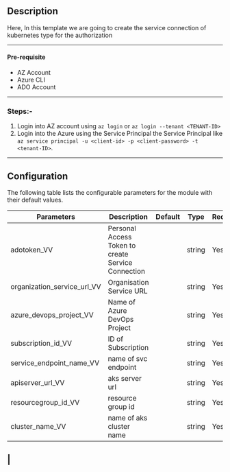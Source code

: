 ## Description

Here, In this template we are going to create the service connection of kubernetes type for the authorization

---

#### Pre-requisite

* AZ Account
* Azure CLI
* ADO Account

---

### Steps:-
1. Login into AZ account using `az login` or `az login --tenant <TENANT-ID>`
2. Login into the Azure using the Service Principal the Service Principal like `az service principal -u <client-id> -p <client-password> -t <tenant-ID>`.

---
 
## Configuration

The following table lists the configurable parameters for the module with their default values.

| Parameters                   | Description                                        | Default  | Type    | Required |
|------------------------------|----------------------------------------------------|----------|---------|----------|
| adotoken_VV                  | Personal Access Token to create Service Connection |          | string  | Yes      |  
| organization_service_url_VV  | Organisation Service URL                           |          | string  | Yes      |  
| azure_devops_project_VV      | Name of Azure DevOps Project                       |          | string  | Yes      |
| subscription_id_VV           | ID of Subscription                                 |          | string  | Yes      |
| service_endpoint_name_VV     | name of svc endpoint                               |          | string  | Yes      |
| apiserver_url_VV             | aks server url                                     |          | string  | Yes      |
| resourcegroup_id_VV          | resource group id                                  |          | string  | Yes      |
| cluster_name_VV              | name of aks cluster name                           |          | string  | Yes      |
| 
---
